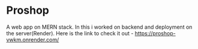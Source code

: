 # Proshop
A web app on MERN stack. In this i worked on backend and deployment on the server(Render).
Here is the link to check it out - https://proshop-vwkm.onrender.com/
